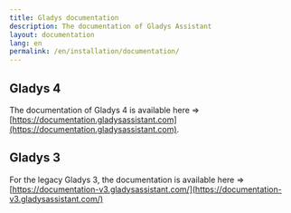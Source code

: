 ```yaml
---
title: Gladys documentation
description: The documentation of Gladys Assistant
layout: documentation
lang: en
permalink: /en/installation/documentation/
---
```


## Gladys 4

The documentation of Gladys 4 is available here => [https://documentation.gladysassistant.com](https://documentation.gladysassistant.com).

## Gladys 3

For the legacy Gladys 3, the documentation is available here => [https://documentation-v3.gladysassistant.com/](https://documentation-v3.gladysassistant.com/)
